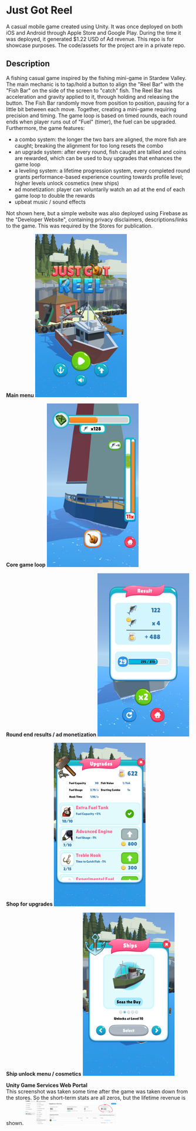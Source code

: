 # Just Got Reel
A casual mobile game created using Unity. It was once deployed on both iOS and Android through Apple Store and Google Play. During the time it was deployed, it generated $1.22 USD of Ad revenue. This repo is for showcase purposes. The code/assets for the project are in a private repo.

## Description
A fishing casual game inspired by the fishing mini-game in Stardew Valley. The main mechanic is to tap/hold a button to align the "Reel Bar" with the "Fish Bar" on the side of the screen to "catch" fish. The Reel Bar has acceleration and gravity applied to it, through holding and releasing the button. The Fish Bar randomly move from position to position, pausing for a little bit between each move. Together, creating a mini-game requiring precision and timing. The game loop is based on timed rounds, each round ends when player runs out of "Fuel" (timer), the fuel can be upgraded. Furthermore, the game features:
- a combo system: the longer the two bars are aligned, the more fish are caught; breaking the alignment for too long resets the combo
- an upgrade system: after every round, fish caught are tallied and coins are rewarded, which can be used to buy upgrades that enhances the game loop
- a leveling system: a lifetime progression system, every completed round grants performance-based experience counting towards profile level; higher levels unlock cosmetics (new ships)
- ad monetization: player can voluntarily watch an ad at the end of each game loop to double the rewards
- upbeat music / sound effects

Not shown here, but a simple website was also deployed using Firebase as the "Developer Website", containing privacy disclaimers, descriptions/links to the game. This was required by the Stores for publication.

**Main menu**
<img src="https://github.com/hli30/JustGotReel-Public/blob/main/screenshots/capture01.png" width="250">

**Core game loop**
<img src="https://github.com/hli30/JustGotReel-Public/blob/main/screenshots/capture0.png" width="250">

**Round end results / ad monetization**
<img src="https://github.com/hli30/JustGotReel-Public/blob/main/screenshots/capture3.png" width="250">

**Shop for upgrades**
<img src="https://github.com/hli30/JustGotReel-Public/blob/main/screenshots/capture5.png" width="250">

**Ship unlock menu / cosmetics**
<img src="https://github.com/hli30/JustGotReel-Public/blob/main/screenshots/capture02.png" width="250">

**Unity Game Services Web Portal**  
This screenshot was taken some time after the game was taken down from the stores. So the short-term stats are all zeros, but the lifetime revenue is shown.
<img src="https://github.com/hli30/JustGotReel-Public/blob/main/screenshots/UnityAds.png" width="250">
